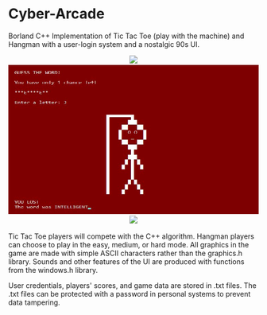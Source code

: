 # Cyber-Arcade
Borland C++ Implementation of Tic Tac Toe (play with the machine) and Hangman with a user-login system and a nostalgic 90s UI.

<p align="center">
  <img src="http://some_place.com/image.png](https://github.com/nithishakumar/Cyber-Arcade/blob/main/UI%20Images/Cyber%20Arcade%20UI%201.jpg" />
  <img src="https://github.com/nithishakumar/Cyber-Arcade/blob/main/UI%20Images/Hangman%20UI%202.jpg" />
  <img src="https://user-images.githubusercontent.com/73742037/212495740-5377b1d9-ccd7-4997-b14e-1e27fc1f8055.png" />
</p>

Tic Tac Toe players will compete with the C++ algorithm. Hangman players can choose to play in the easy, medium, or hard mode.
All graphics in the game are made with simple ASCII characters rather than the graphics.h library. Sounds and other features of 
the UI are produced with functions from the windows.h library. 

User credentials, players' scores, and game data are stored in .txt files. The .txt files can be protected with a password in 
personal systems to prevent data tampering.

